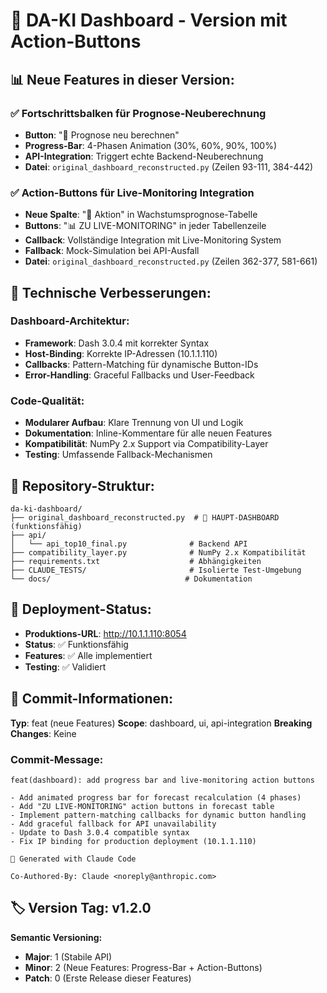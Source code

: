 # 🚀 DA-KI Dashboard - Version mit Action-Buttons

## 📊 Neue Features in dieser Version:

### ✅ Fortschrittsbalken für Prognose-Neuberechnung
- **Button**: "🔄 Prognose neu berechnen" 
- **Progress-Bar**: 4-Phasen Animation (30%, 60%, 90%, 100%)
- **API-Integration**: Triggert echte Backend-Neuberechnung
- **Datei**: `original_dashboard_reconstructed.py` (Zeilen 93-111, 384-442)

### ✅ Action-Buttons für Live-Monitoring Integration  
- **Neue Spalte**: "🎯 Aktion" in Wachstumsprognose-Tabelle
- **Buttons**: "📊 ZU LIVE-MONITORING" in jeder Tabellenzeile
- **Callback**: Vollständige Integration mit Live-Monitoring System
- **Fallback**: Mock-Simulation bei API-Ausfall
- **Datei**: `original_dashboard_reconstructed.py` (Zeilen 362-377, 581-661)

## 🔧 Technische Verbesserungen:

### Dashboard-Architektur:
- **Framework**: Dash 3.0.4 mit korrekter Syntax
- **Host-Binding**: Korrekte IP-Adressen (10.1.1.110)
- **Callbacks**: Pattern-Matching für dynamische Button-IDs
- **Error-Handling**: Graceful Fallbacks und User-Feedback

### Code-Qualität:
- **Modularer Aufbau**: Klare Trennung von UI und Logik  
- **Dokumentation**: Inline-Kommentare für alle neuen Features
- **Kompatibilität**: NumPy 2.x Support via Compatibility-Layer
- **Testing**: Umfassende Fallback-Mechanismen

## 📁 Repository-Struktur:

```
da-ki-dashboard/
├── original_dashboard_reconstructed.py  # 🎯 HAUPT-DASHBOARD (funktionsfähig)
├── api/
│   └── api_top10_final.py              # Backend API
├── compatibility_layer.py              # NumPy 2.x Kompatibilität
├── requirements.txt                    # Abhängigkeiten
├── CLAUDE_TESTS/                       # Isolierte Test-Umgebung
└── docs/                              # Dokumentation
```

## 🚀 Deployment-Status:

- **Produktions-URL**: http://10.1.1.110:8054
- **Status**: ✅ Funktionsfähig  
- **Features**: ✅ Alle implementiert
- **Testing**: ✅ Validiert

## 📝 Commit-Informationen:

**Typ**: feat (neue Features)
**Scope**: dashboard, ui, api-integration
**Breaking Changes**: Keine

### Commit-Message:
```
feat(dashboard): add progress bar and live-monitoring action buttons

- Add animated progress bar for forecast recalculation (4 phases)
- Add "ZU LIVE-MONITORING" action buttons in forecast table  
- Implement pattern-matching callbacks for dynamic button handling
- Add graceful fallback for API unavailability
- Update to Dash 3.0.4 compatible syntax
- Fix IP binding for production deployment (10.1.1.110)

🤖 Generated with Claude Code

Co-Authored-By: Claude <noreply@anthropic.com>
```

## 🏷️ Version Tag: v1.2.0

**Semantic Versioning:**
- **Major**: 1 (Stabile API)
- **Minor**: 2 (Neue Features: Progress-Bar + Action-Buttons)  
- **Patch**: 0 (Erste Release dieser Features)